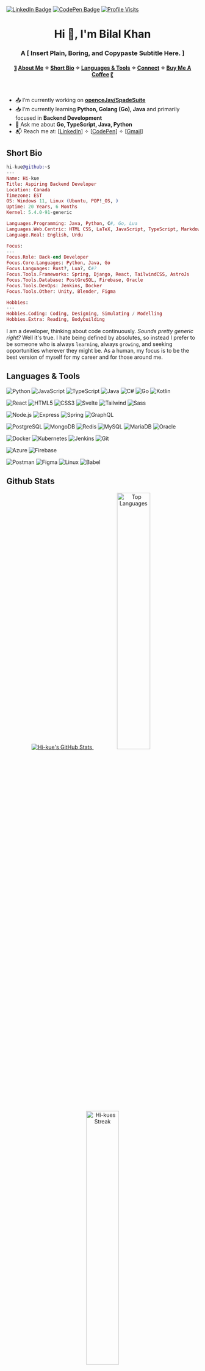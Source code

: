 [![LinkedIn Badge](https://img.shields.io/badge/LinkedIn-Profile-informational?style=flat&logo=linkedin&logoColor=white&color=0D76A8)](https://www.linkedin.com/in/hikue/)
[![CodePen Badge](https://img.shields.io/badge/CodePen-Profile-informational?style=flat&logo=codepen&logoColor=white&color=0D76A8)](https://codepen.io/Hi-kue)
[![Profile Visits](https://visitcount.itsvg.in/api?id=Hi-kue&label=Profile%20Views&icon=9&pretty=true)](https://visitcount.itsvg.in)

<link rel="stylesheet" type='text/css' href="https://cdn.jsdelivr.net/gh/devicons/devicon@latest/devicon.min.css"/>

<h1 align="center">Hi 👋, I'm Bilal Khan</h1>
<h3 align="center">A [ Insert Plain, Boring, and Copypaste Subtitle Here. ]</h3>
<h4 align="center">
 〗 
  <a href="#about-me">About Me</a> ✧
  <a href="#short-bio">Short Bio</a> ✧
  <a href="#languages--tools">Languages & Tools</a> ✧
  <a href="#connect-with-me">Connect</a> ✧
  <a href="#buy-me-a-coffee">Buy Me A Coffee</a>
〖
</h4>
<br>


<!--- ABOUT ME SECTION --->
- 📤 I’m currently working on **[openceJav/SpadeSuite]()**
- 📥 I’m currently learning **Python, Golang (Go), Java** and primarily focused in **Backend Development**
- 📝 Ask me about **Go, TypeScript, Java, Python**
- 📬 Reach me at: [[LinkedIn](https://www.linkedin.com/in/hikue/)] ✧ [[CodePen](https://codepen.io/Hi-kue)] ✧ [[Gmail](mailto:hikue.primary@gmail.com)]


<!--- REVAMPED ABOUT ME (LINUX STYLE) --->
## Short Bio

```elixir
hi-kue@github:~$
---
Name: Hi-kue
Title: Aspiring Backend Developer
Location: Canada
Timezone: EST
OS: Windows 11, Linux (Ubuntu, POP!_OS, )
Uptime: 20 Years, 6 Months
Kernel: 5.4.0-91-generic

Languages.Programming: Java, Python, C#, Go, Lua
Languages.Web.Centric: HTML CSS, LaTeX, JavaScript, TypeScript, Markdown
Language.Real: English, Urdu

Focus:
---
Focus.Role: Back-end Developer
Focus.Core.Languages: Python, Java, Go
Focus.Languages: Rust?, Lua?, C#?
Focus.Tools.Frameworks: Spring, Django, React, TailwindCSS, AstroJs
Focus.Tools.Database: PostGreSQL, Firebase, Oracle
Focus.Tools.DevOps: Jenkins, Docker
Focus.Tools.Other: Unity, Blender, Figma

Hobbies:
---
Hobbies.Coding: Coding, Designing, Simulating / Modelling
Hobbies.Extra: Reading, Bodybuilding
```

I am a developer, thinking about code continuously. *Sounds pretty generic right?* Well it's true. I hate being defined by absolutes, so instead I prefer to be someone who is always `learning`, always `growing`, and seeking opportunities wherever they might be. As a human, my focus is to be the best version of myself for my career and for those around me.

## Languages & Tools

<!-- Languages -->
![Python](https://img.shields.io/badge/Python-FFD43B?style=plastic&logo=python&logoColor=306998&logoWidth=25)
![JavaScript](https://img.shields.io/badge/JavaScript-323330?style=plastic&logo=javascript&logoColor=F0DB4F&logoWidth=25)
![TypeScript](https://img.shields.io/badge/TypeScript-007ACC?style=plastic&logo=typescript&logoColor=white&logoWidth=25)
![Java](https://img.shields.io/badge/Java-ED8B00?style=plastic&logo=openjdk&logoColor=white&logoWidth=25)
![C#](https://img.shields.io/badge/C%23-239120?style=plastic&logo=csharp&logoColor=white&logoWidth=25)
![Go](https://img.shields.io/badge/Go-00ADD8?style=plastic&logo=go&logoColor=white&logoWidth=25)
![Kotlin](https://img.shields.io/badge/Kotlin-7F52FF?style=plastic&logo=kotlin&logoColor=white&logoWidth=25)

<!-- Frontend -->
![React](https://img.shields.io/badge/React-20232A?style=plastic&logo=react&logoColor=61DAFB&logoWidth=25)
![HTML5](https://img.shields.io/badge/HTML5-E34F26?style=plastic&logo=html5&logoColor=white&logoWidth=25)
![CSS3](https://img.shields.io/badge/CSS3-1572B6?style=plastic&logo=css3&logoColor=white&logoWidth=25)
![Svelte](https://img.shields.io/badge/Svelte-FF3E00?style=plastic&logo=svelte&logoColor=white&logoWidth=25)
![Tailwind](https://img.shields.io/badge/Tailwind-38B2AC?style=plastic&logo=tailwind-css&logoColor=white&logoWidth=25)
![Sass](https://img.shields.io/badge/Sass-CC6699?style=plastic&logo=sass&logoColor=white&logoWidth=25)

<!-- Backend & Databases -->
![Node.js](https://img.shields.io/badge/Node.js-339933?style=plastic&logo=node.js&logoColor=white&&logoWidth=25)
![Express](https://img.shields.io/badge/Express-000000?style=plastic&logo=express&logoColor=white&&logoWidth=25)
![Spring](https://img.shields.io/badge/Spring-6DB33F?style=plastic&logo=spring&logoColor=white&logoWidth=25)
![GraphQL](https://img.shields.io/badge/GraphQL-E10098?style=plastic&logo=graphql&logoColor=white&logoWidth=25)

<!-- Databases -->
![PostgreSQL](https://img.shields.io/badge/PostgreSQL-316192?style=plastic&logo=postgresql&logoColor=white&logoWidth=25)
![MongoDB](https://img.shields.io/badge/MongoDB-4EA94B?style=plastic&logo=mongodb&logoColor=white&logoWidth=25)
![Redis](https://img.shields.io/badge/Redis-DC382D?style=plastic&logo=redis&logoColor=white&logoWidth=25)
![MySQL](https://img.shields.io/badge/MySQL-005C84?style=plastic&logo=mysql&logoColor=white&logoWidth=25)
![MariaDB](https://img.shields.io/badge/MariaDB-003545?style=plastic&logo=mariadb&logoColor=white&logoWidth=25)
![Oracle](https://img.shields.io/badge/Oracle-F80000?style=plastic&logo=oracle&logoColor=white&logoWidth=25)

<!-- DevOps & Tools -->
![Docker](https://img.shields.io/badge/Docker-2496ED?style=plastic&logo=docker&logoColor=white&logoWidth=25)
![Kubernetes](https://img.shields.io/badge/Kubernetes-326CE5?style=plastic&logo=kubernetes&logoColor=white&logoWidth=25)
![Jenkins](https://img.shields.io/badge/Jenkins-D24939?style=plastic&logo=jenkins&logoColor=white&logoWidth=25)
![Git](https://img.shields.io/badge/Git-F05032?style=plastic&logo=git&logoColor=white&logoWidth=25)

<!-- Cloud -->
![Azure](https://img.shields.io/badge/Azure-0089D6?style=plastic&logo=microsoftazure&logoColor=white&logoWidth=25)
![Firebase](https://img.shields.io/badge/Firebase-FFCA28?style=plastic&logo=firebase&logoColor=black&logoWidth=25)

<!-- Tools & Frameworks -->
![Postman](https://img.shields.io/badge/Postman-FF6C37?style=plastic&logo=postman&logoColor=white&logoWidth=25)
![Figma](https://img.shields.io/badge/Figma-F24E1E?style=plastic&logo=figma&logoColor=white&logoWidth=25)
![Linux](https://img.shields.io/badge/Linux-FCC624?style=plastic&logo=linux&logoColor=black&logoWidth=25)
![Babel](https://img.shields.io/badge/Babel-F9DC3B?style=plastic&logo=babel&logoColor=black&logoWidth=25)

## Github Stats

<div align="center">
  <a href="https://github.com/anuraghazra/github-readme-stats">
    <img src="https://github-readme-stats.vercel.app/api?username=Hi-kue&theme=gruvbox&show_icons=true&hide_border=true&count_private=true" alt="Hi-kue's GitHub Stats"/>
  </a>
 <a href="https://github.com/anuraghazra/github-readme-stats">
    <img src="https://github-readme-stats.vercel.app/api/top-langs/?username=Hi-kue&theme=gruvbox&show_icons=true&hide_border=true&layout=compact" alt="Top Languages" style="width:41.5%"/>
 </a>
 <a href="https://github.com/anuraghazra/github-readme-stats">
   
 </a>
 <a href="https://github.com/anuraghazra/github-readme-stats">
    <img src="https://github-readme-streak-stats.herokuapp.com/?user=Hi-kue&theme=gruvbox&hide_border=true" alt="Hi-kues Streak" style="width:41.25%"/>
 </a>
</div>

## Connect with me

<p align="left">
<!-- Connect: LinkedIn --->
  <a href="https://linkedin.com/in/hikue" target="blank"><img align="center" src="https://raw.githubusercontent.com/rahuldkjain/github-profile-readme-generator/master/src/images/icons/Social/linked-in-alt.svg" alt="hikue" height="50" width="50" />&nbsp;</a>
  <!-- Connect: Dribble --->
  <a href="https://dribbble.com/hikue" target="blank"><img align="center" src="https://raw.githubusercontent.com/rahuldkjain/github-profile-readme-generator/master/src/images/icons/Social/dribbble.svg" alt="hikue" height="50" width="50" />&nbsp;</a>
</p>

## Buy Me A Coffee
<p>
  <a href="https://www.buymeacoffee.com/lofiaudit"> <img align="left" src="https://cdn.buymeacoffee.com/buttons/v2/default-yellow.png" height="50" width="210" alt="lofiaudit" /></a>
</p>

![](https://hit.yhype.me/github/profile?user_id=93727204)
